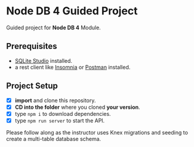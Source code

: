 # Node DB 4 Guided Project

Guided project for **Node DB 4** Module.

## Prerequisites

- [SQLite Studio](https://sqlitestudio.pl/index.rvt?act=download) installed.
- a rest client like [Insomnia](https://insomnia.rest/download/) or [Postman](https://www.getpostman.com/downloads/) installed.

## Project Setup

- [X] **import** and clone this repository.
- [X] **CD into the folder** where you cloned **your version**.
- [X] type `npm i` to download dependencies.
- [X] type `npm run server` to start the API.

Please follow along as the instructor uses Knex migrations and seeding to create a multi-table database schema.

